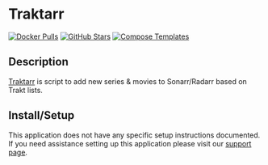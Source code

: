 # Traktarr

[![Docker Pulls](https://img.shields.io/docker/pulls/cloudb0x/traktarr?style=flat-square&color=607D8B&label=docker%20pulls&logo=docker)](https://hub.docker.com/r/cloudb0x/traktarr)
[![GitHub Stars](https://img.shields.io/github/stars/l3uddz/Traktarr?style=flat-square&color=607D8B&label=github%20stars&logo=github)](https://github.com/l3uddz/Traktarr)
[![Compose Templates](https://img.shields.io/static/v1?style=flat-square&color=607D8B&label=compose&message=templates)](https://github.com/GhostWriters/DockSTARTer/tree/master/compose/.apps/traktarr)

## Description

[Traktarr](https://github.com/l3uddz/Traktarr) is script to add new series &
movies to Sonarr/Radarr based on Trakt lists.

## Install/Setup

This application does not have any specific setup instructions documented. If
you need assistance setting up this application please visit our
[support page](https://dockstarter.com/basics/support/).
